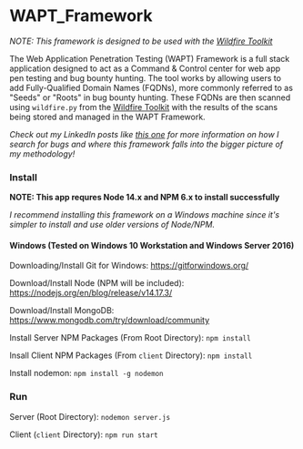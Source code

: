 # WAPT_Framework

_NOTE: This framework is designed to be used with the [Wildfire Toolkit](https://github.com/R-s0n/Wildfire-Toolkit)_

The Web Application Penetration Testing (WAPT) Framework is a full stack application designed to act as a Command & Control center for web app pen testing and bug bounty hunting.  The tool works by allowing users to add Fully-Qualified Domain Names (FQDNs), more commonly referred to as "Seeds" or "Roots" in bug bounty hunting.  These FQDNs are then scanned using `wildfire.py` from the [Wildfire Toolkit](https://github.com/R-s0n/Wildfire-Toolkit) with the results of the scans being stored and managed in the WAPT Framework.  

*Check out my LinkedIn posts like [this one](https://www.linkedin.com/feed/update/urn:li:activity:6849314055283466240/) for more information on how I search for bugs and where this framework falls into the bigger picture of my methodology!*

### Install

__NOTE: This app requres Node 14.x and NPM 6.x to install successfully__

*I recommend installing this framework on a Windows machine since it's simpler to install and use older versions of Node/NPM.*

#### Windows (Tested on Windows 10 Workstation and Windows Server 2016)

Downloading/Install Git for Windows:
https://gitforwindows.org/

Download/Install Node (NPM will be included):
https://nodejs.org/en/blog/release/v14.17.3/

Download/Install MongoDB:
https://www.mongodb.com/try/download/community

Install Server NPM Packages (From Root Directory):
`npm install`

Insall Client NPM Packages (From `client` Directory):
`npm install`

Install nodemon:
`npm install -g nodemon`

### Run

Server (Root Directory):
`nodemon server.js`

Client (`client` Directory):
`npm run start`
